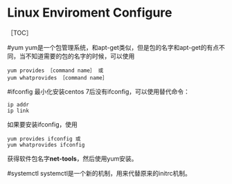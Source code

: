 Linux Enviroment Configure
==========================
［TOC］

#yum
yum是一个包管理系统，和apt-get类似，但是包的名字和apt-get的有点不同，当不知道需要的包的名字的时候，可以使用

    yum provides ［command name］ 或
    yum whatprovides ［command name］

#ifconfig
最小化安装centos 7后没有ifconfig，可以使用替代命令：
    
    ip addr
    ip link

如果要安装ifconfig，使用

    yum provides ifconfig 或
    yum whatprovides ifconfig

获得软件包名字**net-tools**，然后使用yum安装。

#systemctl
systemctl是一个新的机制，用来代替原来的initrc机制。

